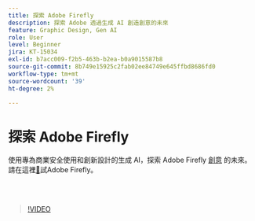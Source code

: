 ```yaml
---
title: 探索 Adobe Firefly
description: 探索 Adobe 透過生成 AI 創造創意的未來
feature: Graphic Design, Gen AI
role: User
level: Beginner
jira: KT-15034
exl-id: b7acc009-f2b5-463b-b2ea-b0a9015587b8
source-git-commit: 8b749e15925c2fab02ee84749e645ffbd8686fd0
workflow-type: tm+mt
source-wordcount: '39'
ht-degree: 2%

---
```


# 探索 Adobe Firefly

使用專為商業安全使用和創新設計的生成 AI，探索 Adobe Firefly [創意](https://www.adobe.com/products/firefly/discover/how-ai-changes-creative-work.html) 的未來。 請在這裡[&#128279;](https://firefly.adobe.com/)試Adobe Firefly。

<br> 

>[!VIDEO](https://video.tv.adobe.com/v/3436994?quality=12&learn=on&hidetitle=true&captions=chi_hant)
